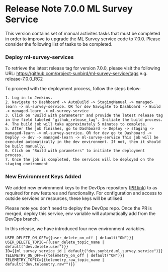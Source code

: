 # Release Note 7.0.0 ML Survey Service

This version contains set of manual activites tasks that must be completed in order to improve to upgrade the ML Survey service code to 7.0.0. Please consider the following list of tasks to be completed.

### Deploy ml-survey-services

To retrieve the latest release tag for version 7.0.0, please visit the following URL: https://github.com/project-sunbird/ml-survey-service/tags e.g. release-7.0.0_RC2

To proceed with the deployment process, follow the steps below:

    1. Log in to Jenkins.
    2. Navigate to Dashboard -> AutoBuild -> StagingManual -> managed-learn -> ml-survey-service. OR for dev Navigate to Dashboard -> Build -> managed-learn -> ml-survey-service
    3. Click on "Build with parameters" and provide the latest release tag in the field labeled "github_release_tag". Initiate the build process.
    4. The build job will take approximately 5 minutes to complete.
    5. After the job finishes, go to Dashboard -> Deploy -> staging -> managed-learn -> ml-survey-service. OR for dev go to Dashboard -> Deploy -> dev -> managed-learn -> ml-survey-service This job will be executed automatically in the dev environment. If not, then it should be built manually.
    6. Click on "Build with parameters" to initiate the deployment process.
    7. Once the job is completed, the services will be deployed on the staging environment

### New Environment Keys Added

We added new environment keys to the DevOps repository ([PR link](https://github.com/project-sunbird/sunbird-devops/pull/3921/files)) to as required for new features and functionality. For configuration and access to outside services or resources, these keys will be utilised.

Please note you don't need to deploy the DevOps repo. Once the PR is merged, deploy this service, env variable will automatically add from the DevOps branch.

In this release, we have introduced four new environment variables.

    USER_DELETE_ON_OFF={{user_delete_on_off | default("ON")}}
    USER_DELETE_TOPIC={{user_delete_topic_name | default("dev.delete.user")}}
    ID={{ml_survey_service_id | default("dev.sunbird.ml.survey.service")}}
    TELEMETRY_ON_OFF={{telemetry_on_off | default("ON")}}
    TELEMETRY_TOPIC={{telemetry_raw_topic_name | default("dev.telemetry.raw"")}}